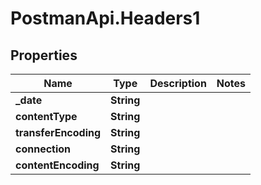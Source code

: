 # PostmanApi.Headers1

## Properties

Name | Type | Description | Notes
------------ | ------------- | ------------- | -------------
**_date** | **String** |  | 
**contentType** | **String** |  | 
**transferEncoding** | **String** |  | 
**connection** | **String** |  | 
**contentEncoding** | **String** |  | 



